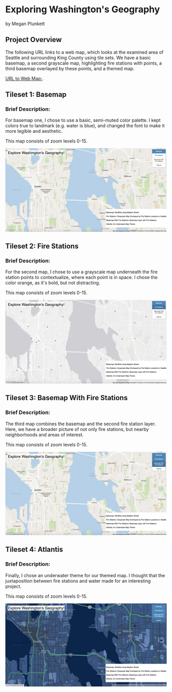# Exploring Washington's Geography
by Megan Plunkett

## Project Overview
The following URL links to a web map, which looks at the examined area of Seattle and surrounding King County using tile sets. We have a basic basemap, a second grayscale map, highlighting fire stations with points, a third basemap overlayed by these points, and a themed map.

[URL to Web Map:](https://meganplunkett.github.io/ExploreSeattle/).


## Tileset 1: Basemap
### **Brief Description:** 
For basemap one, I chose to use a basic, semi-muted color palette. I kept colors true to landmark (e.g. water is blue), and changed the font to make it more legible and aesthetic. 

This map consists of zoom levels 0-15. 

![Basemap](img/basemap.png)



## Tileset 2: Fire Stations
### **Brief Description:** 
For the second map, I chose to use a grayscale map underneath the fire station points to contextualize, where each point is in space. I chose the color orange, as it's bold, but not distracting. 

This map consists of zoom levels 0-15. 

![Fire Stations](img/pointlayer.png)



## Tileset 3: Basemap With Fire Stations
### **Brief Description:**  
The third map combines the basemap and the second fire station layer. Here, we have a broader picture of not only fire stations, but nearby neighborhoods and areas of interest. 

This map consists of zoom levels 0-15.

![Basemap With Point Layer](img/basemapwithpointlayer.png)




## Tileset 4: Atlantis
### **Brief Description:** 
Finally, I chose an underwater theme for our themed map. I thought that the juxtaposition between fire stations and water made for an interesting project.

This map consists of zoom levels 0-15.

![Atlantis](img/atlantis.png)
